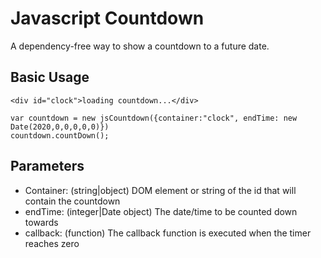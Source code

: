# Javascript Countdown

A dependency-free way to show a countdown to a future date.

## Basic Usage
	<div id="clock">loading countdown...</div>
	
	var countdown = new jsCountdown({container:"clock", endTime: new Date(2020,0,0,0,0,0)})
	countdown.countDown();

## Parameters

- Container: (string|object) DOM element or string of the id that will contain the countdown
- endTime: (integer|Date object) The date/time to be counted down towards
- callback: (function) The callback function is executed when the timer reaches zero